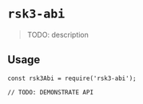 # `rsk3-abi`

> TODO: description

## Usage

```
const rsk3Abi = require('rsk3-abi');

// TODO: DEMONSTRATE API
```
